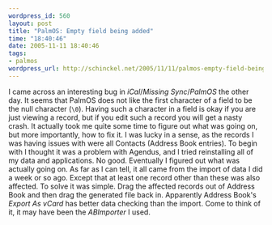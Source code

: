 ```yaml
--- 
wordpress_id: 560
layout: post
title: "PalmOS: Empty field being added"
time: "18:40:46"
date: 2005-11-11 18:40:46
tags: 
- palmos
wordpress_url: http://schinckel.net/2005/11/11/palmos-empty-field-being-added/
---
```

I came across an interesting bug in _iCal_/_Missing Sync_/_PalmOS_ the other day. It seems that PalmOS does not like the first character of a field to be the null character (`\0`). Having such a character in a field is okay if you are just viewing a record, but if you edit such a record you will get a nasty crash. It actually took me quite some time to figure out what was going on, but more importantly, how to fix it. I was lucky in a sense, as the records I was having issues with were all Contacts (Address Book entries). To begin with I thought it was a problem with Agendus, and I tried reinstalling all of my data and applications. No good. Eventually I figured out what was actually going on. As far as I can tell, it all came from the import of data I did a week or so ago. Except that at least one record other than these was also affected. To solve it was simple. Drag the affected records out of Address Book and then drag the generated file back in. Apparently Address Book's _Export As vCard_ has better data checking than the import. Come to think of it, it may have been the _ABImporter_ I used. 
